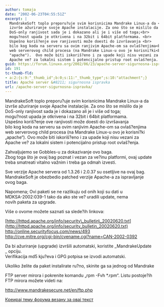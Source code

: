 ```yaml
---
author: tomaja
date: "2002-06-23T04:55:51Z"
excerpt: |
  MandrakeSoft toplo preporu?uje svim korisnicima Mandrake Linux-a da <br>
  izvrše ažuriranje svoje Apache instalacije. Za ono što se mislilo da je <br>
  DoS-only ranjivost sada je i dokazano ali je i više od toga;<br>
  mogu?nost upada je otkrivena i na 32bit i 64bit platformama. <br>
  Uspešno koriš?enje ove ranjivosti može doesti do izvršavanja <br>
  bilo kog koda na serveru sa ovim ranjivim Apache-om sa ovlaš?enjima<br>
  web serverovog child procesa (na Mandrake Linux-u ovo je korisni?ki<br>
  "apache").  Ovo može biti iskoriš?eno i za upade koji nisu vezani za <br>
  Apache ve? za lokalni sistem i potencijalno pristup root ovlaš?enja.
guid: https://forum.linuxo.org/2002/06/23/apache-server-sigurnosna-ispravka/
id: 191
tc-thumb-fld:
- a:2:{s:9:"_thumb_id";b:0;s:11:"_thumb_type";s:10:"attachment";}
title: Apache server &#8211; sigurnosna ispravka
url: /apache-server-sigurnosna-ispravka/
---
```

MandrakeSoft toplo preporu?uje svim korisnicima Mandrake Linux-a da  
izvrše ažuriranje svoje Apache instalacije. Za ono što se mislilo da je  
DoS-only ranjivost sada je i dokazano ali je i više od toga;  
mogu?nost upada je otkrivena i na 32bit i 64bit platformama.  
Uspešno koriš?enje ove ranjivosti može doesti do izvršavanja  
bilo kog koda na serveru sa ovim ranjivim Apache-om sa ovlaš?enjima  
web serverovog child procesa (na Mandrake Linux-u ovo je korisni?ki  
&#8222;apache&#8220;). Ovo može biti iskoriš?eno i za upade koji nisu vezani za  
Apache ve? za lokalni sistem i potencijalno pristup root ovlaš?enja.<!--break-->

  
Zahvaljujemo se Gobbles-u za dokazivanje ovo baga.  
Zbog toga što je ovaj bag poznat i vezan za ve?inu platformi, ovaj update  
treba smatreati vitalno važnim i treba ga odmah izvesti.

Sve verzije Apache servera od 1.3.26 i 2.0.37 su osetljive na ovaj bag.  
MandrakeSoft je obezbedio patched verzije Apache-a za ispravljanje  
ovog baga.

Napomena; Ovi paketi se ne razlikuju od onih koji su dati u  
MDKSA-2002:039-1 tako da ako ste ve? uradili update, nema  
novih paketa za upgrade.

Više o ovome možete saznati sa slede?ih linkova:

[http://httpd.apache.org/info/security\_bulletin\_20020620.txt](http://httpd.apache.org/info/security_bulletin_20020620.txt)  
<http://online.securityfocus.com/news/493>  
<http://cve.mitre.org/cgi-bin/cvename.cgi?name=CAN-2002-0392>

Da bi ažuriranje (upgrade) izvršili automatski, koristite _MandrakeUpdate  
_ opciju.  
Verifikacija md5 kju?eva i GPG potpisa se izvodi automatski.

Ukoliko želite da paket instalirate ru?no, skinite ga sa jednog od Mandrake  
  
FTP server mirora i pokrenite komandu &#8222;rpm -Fvh *.rpm&#8220;. Listu postoje?ih  
FTP mirora možete videti na:

 <http://www.mandrakesecure.net/en/ftp.php>

[Креирај тему форума везану за овај текст](https://linuxo.org/nova-tema-na-forumu/?se_pid=191)